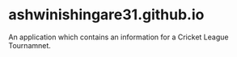 # ashwinishingare31.github.io
An application which contains an information for a Cricket League Tournamnet.
